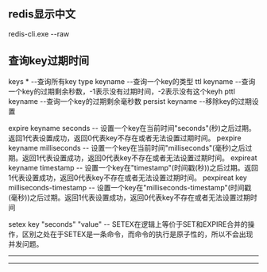 

## redis显示中文

redis-cli.exe --raw



## 查询key过期时间

keys *          --查询所有key
type keyname    --查询一个key的类型
ttl keyname     --查询一个key的过期剩余秒数，-1表示没有过期时间，-2表示没有这个keyh
pttl keyname    --查询一个key的过期剩余毫秒数
persist keyname --移除key的过期设置



expire keyname seconds                 -- 设置一个key在当前时间"seconds"(秒)之后过期。返回1代表设置成功，返回0代表key不存在或者无法设置过期时间。
pexpire keyname milliseconds           -- 设置一个key在当前时间"milliseconds"(毫秒)之后过期。返回1代表设置成功，返回0代表key不存在或者无法设置过期时间。
expireat keyname timestamp             -- 设置一个key在"timestamp"(时间戳(秒))之后过期。返回1代表设置成功，返回0代表key不存在或者无法设置过期时间。
pexpireat key milliseconds-timestamp   -- 设置一个key在"milliseconds-timestamp"(时间戳(毫秒))之后过期。返回1代表设置成功，返回0代表key不存在或者无法设置过期时间　


setex key "seconds" "value"            -- SETEX在逻辑上等价于SET和EXPIRE合并的操作，区别之处在于SETEX是一条命令，而命令的执行是原子性的，所以不会出现并发问题。



---



---

